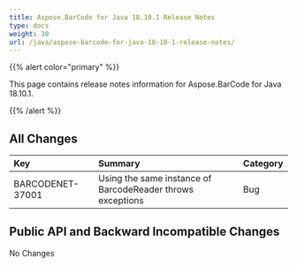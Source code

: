 ```yaml
---
title: Aspose.BarCode for Java 18.10.1 Release Notes
type: docs
weight: 30
url: /java/aspose-barcode-for-java-18-10-1-release-notes/
---
```


{{% alert color="primary" %}} 

This page contains release notes information for Aspose.BarCode for Java 18.10.1.

{{% /alert %}} 
## **All Changes**

|**Key**|**Summary**|**Category**|
| :- | :- | :- |
|BARCODENET-37001|Using the same instance of BarcodeReader throws exceptions|Bug|
## **Public API and Backward Incompatible Changes**
No Changes
